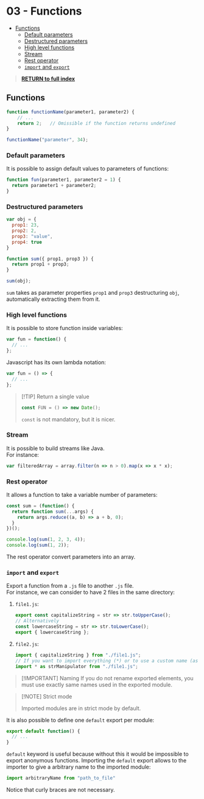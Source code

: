 # 03 - Functions <!-- omit from toc -->

- [Functions](#functions)
  - [Default parameters](#default-parameters)
  - [Destructured parameters](#destructured-parameters)
  - [High level functions](#high-level-functions)
  - [Stream](#stream)
  - [Rest operator](#rest-operator)
  - [`import` and `export`](#import-and-export)

> [**RETURN to full index**](Index.md)

## Functions

```js
function functionName(parameter1, parameter2) {
    // ...
    return 2;   // Omissible if the function returns undefined
}

functionName("parameter", 34);
```

### Default parameters

It is possible to assign default values to parameters of functions:

```js
function fun(parameter1, parameter2 = 1) {
  return parameter1 + parameter2;
}
```

### Destructured parameters

```js
var obj = {
  prop1: 23,
  prop2: 2,
  prop3: "value",
  prop4: true
}

function sum({ prop1, prop3 }) {
  return prop1 + prop3;
}

sum(obj);
```

`sum` takes as parameter properties `prop1` and `prop3` destructuring `obj`, automatically extracting them from it.

### High level functions

It is possible to store function inside variables:

```js
var fun = function() {
  // ...
};
```

Javascript has its own lambda notation:

```js
var fun = () => {
  // ...
};
```

> [!TIP] Return a single value
>
> ```js
> const FUN = () => new Date();
> ```
>
> `const` is not mandatory, but it is nicer.

### Stream

It is possible to build streams like Java. 
\
For instance:

```js
var filteredArray = array.filter(n => n > 0).map(x => x * x);
```

### Rest operator

It allows a function to take a variable number of parameters:

```js
const sum = (function() {
  return function sum(...args) {
    return args.reduce((a, b) => a + b, 0);
  }
})();

console.log(sum(1, 2, 3, 4));
console.log(sum(1, 2));
```

The rest operator convert parameters into an array.

### `import` and `export`

Export a function from a `.js` file to another `.js` file.
\
For instance, we can consider to have 2 files in the same directory:

1. `file1.js`:
   
   ```js
   export const capitalizeString = str => str.toUpperCase();
   // Alternatively
   const lowercaseString = str => str.toLowerCase();
   export { lowercaseString };
   ```

2. `file2.js`:

   ```js
   import { capitalizeString } from "./file1.js";
   // If you want to import everything (*) or to use a custom name (as):
   import * as strManipulator from "./file1.js";
   ```

> [!IMPORTANT] Naming
> If you do not rename exported elements, you must use exactly same names used in the exported module.

> [!NOTE] Strict mode
>
> Imported modules are in strict mode by default.

It is also possible to define one `default` export per module:

```js
export default function() {
  // ...
}
```

`default` keyword is useful because without this it would be impossible to export anonymous functions. Importing the `default` export allows to the importer to give a arbitrary name to the imported module:

```js
import arbitraryName from "path_to_file"
```

Notice that curly braces are not necessary.
